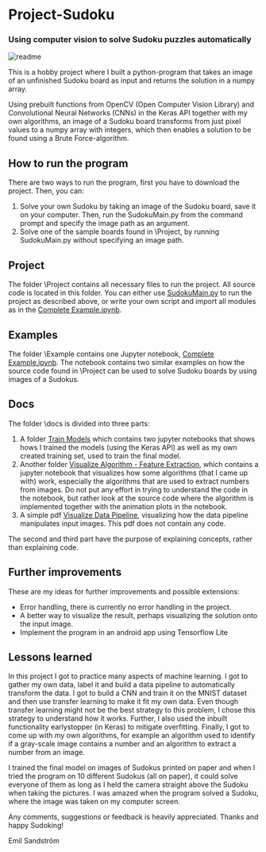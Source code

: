 # Project-Sudoku

### Using computer vision to solve Sudoku puzzles automatically

![readme](https://user-images.githubusercontent.com/38049633/63642689-5fd18600-c6c3-11e9-864c-c5125c7048ca.png)

This is a hobby project where I built a python-program that takes an image of an unfinished Sudoku board as input and returns the solution in a numpy array.

Using prebuilt functions from OpenCV (Open Computer Vision Library) and Convolutional Neural Networks (CNNs) in the Keras API together with my own algorithms, an image of a Sudoku board transforms from just pixel values to a numpy array with integers, which then enables a solution to be found using a Brute Force-algorithm.

## How to run the program
There are two ways to run the program, first you have to download the project. Then, you can:
1. Solve your own Sudoku by taking an image of the Sudoku board, save it on your computer. Then, run the SudokuMain.py from the command prompt and specify the image path as an argument.
2. Solve one of the sample boards found in \Project, by running SudokuMain.py without specifying an image path.

## Project
The folder \Project contains all necessary files to run the project. All source code is located in this folder. You can either use [SudokuMain.py](https://github.com/EmpanS/Project-Sudoku/blob/master/Project/SudokuMain.py) to run the project as described above, or write your own script and import all modules as in the [Complete Example.ipynb](https://github.com/EmpanS/Project-Sudoku/blob/master/Example/Complete%20Example.ipynb).

## Examples
The folder \Example contains one Jupyter notebook, [Complete Example.ipynb](https://github.com/EmpanS/Project-Sudoku/blob/master/Example/Complete%20Example.ipynb). The notebook contains two similar examples on how the source code found in \Project can be used to solve Sudoku boards by using images of a Sudokus.

## Docs
The folder \docs is divided into three parts:
1. A folder [Train Models](https://github.com/EmpanS/Project-Sudoku/tree/master/docs/Train%20Models) which contains two jupyter notebooks that shows hows I trained the models (using the Keras API) as well as my own created training set, used to train the final model.
2. Another folder [Visualize Algorithm - Feature Extraction](https://github.com/EmpanS/Project-Sudoku/tree/master/docs/Visualize%20Algorithm%20-%20Feature%20Extraction), which contains a jupyter notebook that visualizes how some algorithms (that I came up with) work, especially the algorithms that are used to extract numbers from images. Do not put any effort in trying to understand the code in the notebook, but rather look at the source code where the algorithm is implemented together with the animation plots in the notebook. 
3. A simple pdf [Visualize Data Pipeline](https://github.com/EmpanS/Project-Sudoku/blob/master/docs/Visualize%20Data%20Pipeline.pdf), visualizing how the data pipeline manipulates input images. This pdf does not contain any code.

The second and third part have the purpose of explaining concepts, rather than explaining code.

## Further improvements
These are my ideas for further improvements and possible extensions:
- Error handling, there is currently no error handling in the project.
- A better way to visualize the result, perhaps visualizing the solution onto the input image.
- Implement the program in an android app using Tensorflow Lite

## Lessons learned
In this project I got to practice many aspects of machine learning. I got to gather my own data, label it and build a data pipeline to automatically transform the data. I got to build a CNN and train it on the MNIST dataset and then use transfer learning to make it fit my own data. Even though transfer learning might not be the best strategy to this problem, I chose this strategy to understand how it works. Further, I also used the inbuilt functionality earlystopper (in Keras) to mitigate overfitting. Finally, I got to come up with my own algorithms, for example an algorithm used to identify if a gray-scale image contains a number and an algorithm to extract a number from an image.

I trained the final model on images of Sudokus printed on paper and when I tried the program on 10 different Sudokus (all on paper), it could solve everyone of them as long as I held the camera straight above the Sudoku when taking the pictures. I was amazed when the program solved a Sudoku, where the image was taken on my computer screen.

Any comments, suggestions or feedback is heavily appreciated. Thanks and happy Sudoking!

Emil Sandström
